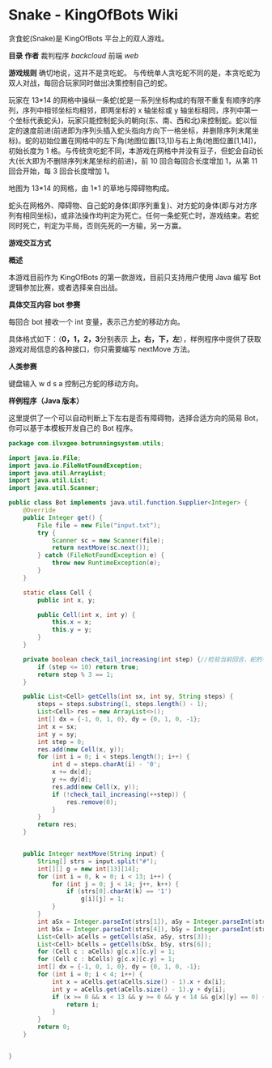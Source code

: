 # Snake - KingOfBots Wiki

贪食蛇(Snake)是 KingOfBots 平台上的双人游戏。

**目录**
**作者**
裁判程序 _backcloud_ 前端 _web_

**游戏规则**
确切地说，这并不是贪吃蛇。 与传统单人贪吃蛇不同的是，本贪吃蛇为双人对战，每回合玩家同时做出决策控制自己的蛇。

玩家在 13\*14 的网格中操纵一条蛇(蛇是一系列坐标构成的有限不重复有顺序的序列，序列中相邻坐标均相邻，即两坐标的 x 轴坐标或 y 轴坐标相同，序列中第一个坐标代表蛇头)，玩家只能控制蛇头的朝向(东、南、西和北)来控制蛇。蛇以恒定的速度前进(前进即为序列头插入蛇头指向方向下一格坐标，并删除序列末尾坐标)。蛇的初始位置在网格中的左下角(地图位置[13,1])与右上角(地图位置[1,14])，初始长度为 1 格。与传统贪吃蛇不同，本游戏在网格中并没有豆子，但蛇会自动长大(长大即为不删除序列末尾坐标的前进)，前 10 回合每回合长度增加 1，从第 11 回合开始，每 3 回合长度增加 1。

地图为 13\*14 的网格，由 1\*1 的草地与障碍物构成。

蛇头在网格外、障碍物、自己蛇的身体(即序列重复)、对方蛇的身体(即与对方序列有相同坐标)，或非法操作均判定为死亡。任何一条蛇死亡时，游戏结束。若蛇同时死亡，判定为平局，否则先死的一方输，另一方赢。

**游戏交互方式**

**概述**

本游戏目前作为 KingOfBots 的第一款游戏，目前只支持用户使用 Java 编写 Bot 逻辑参加比赛，或者选择亲自出战。

**具体交互内容**
**bot 参赛**

每回合 bot 接收一个 int 变量，表示己方蛇的移动方向。

具体格式如下：（**0，1，2，3**分别表示 **上，右，下，左**），样例程序中提供了获取游戏对局信息的各种接口，你只需要编写 nextMove 方法。

**人类参赛**

键盘输入 w d s a 控制己方蛇的移动方向。

**样例程序（Java 版本）**

这里提供了一个可以自动判断上下左右是否有障碍物，选择合适方向的简易 Bot，你可以基于本模板开发自己的 Bot 程序。

```java
package com.ilvxgee.botrunningsystem.utils;

import java.io.File;
import java.io.FileNotFoundException;
import java.util.ArrayList;
import java.util.List;
import java.util.Scanner;

public class Bot implements java.util.function.Supplier<Integer> {
    @Override
    public Integer get() {
        File file = new File("input.txt");
        try {
            Scanner sc = new Scanner(file);
            return nextMove(sc.next());
        } catch (FileNotFoundException e) {
            throw new RuntimeException(e);
        }
    }

    static class Cell {
        public int x, y;

        public Cell(int x, int y) {
            this.x = x;
            this.y = y;
        }
    }

    private boolean check_tail_increasing(int step) {//检验当前回合，蛇的长度是否增加
        if (step <= 10) return true;
        return step % 3 == 1;
    }

    public List<Cell> getCells(int sx, int sy, String steps) {
        steps = steps.substring(1, steps.length() - 1);
        List<Cell> res = new ArrayList<>();
        int[] dx = {-1, 0, 1, 0}, dy = {0, 1, 0, -1};
        int x = sx;
        int y = sy;
        int step = 0;
        res.add(new Cell(x, y));
        for (int i = 0; i < steps.length(); i++) {
            int d = steps.charAt(i) - '0';
            x += dx[d];
            y += dy[d];
            res.add(new Cell(x, y));
            if (!check_tail_increasing(++step)) {
                res.remove(0);
            }
        }
        return res;
    }


    public Integer nextMove(String input) {
        String[] strs = input.split("#");
        int[][] g = new int[13][14];
        for (int i = 0, k = 0; i < 13; i++) {
            for (int j = 0; j < 14; j++, k++) {
                if (strs[0].charAt(k) == '1')
                    g[i][j] = 1;
            }
        }
        int aSx = Integer.parseInt(strs[1]), aSy = Integer.parseInt(strs[2]);
        int bSx = Integer.parseInt(strs[4]), bSy = Integer.parseInt(strs[5]);
        List<Cell> aCells = getCells(aSx, aSy, strs[3]);
        List<Cell> bCells = getCells(bSx, bSy, strs[6]);
        for (Cell c : aCells) g[c.x][c.y] = 1;
        for (Cell c : bCells) g[c.x][c.y] = 1;
        int[] dx = {-1, 0, 1, 0}, dy = {0, 1, 0, -1};
        for (int i = 0; i < 4; i++) {
            int x = aCells.get(aCells.size() - 1).x + dx[i];
            int y = aCells.get(aCells.size() - 1).y + dy[i];
            if (x >= 0 && x < 13 && y >= 0 && y < 14 && g[x][y] == 0) {
                return i;
            }
        }
        return 0;
    }


}
```
